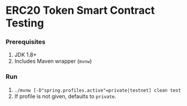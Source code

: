 # ERC20 Token Smart Contract Testing

### Prerequisites
1. JDK 1.8+
2. Includes Maven wrapper (`mvnw`)

### Run
1. `./mvnw [-D"spring.profiles.active"=private|testnet] clean test`
2. If profile is not given, defaults to `private`.
